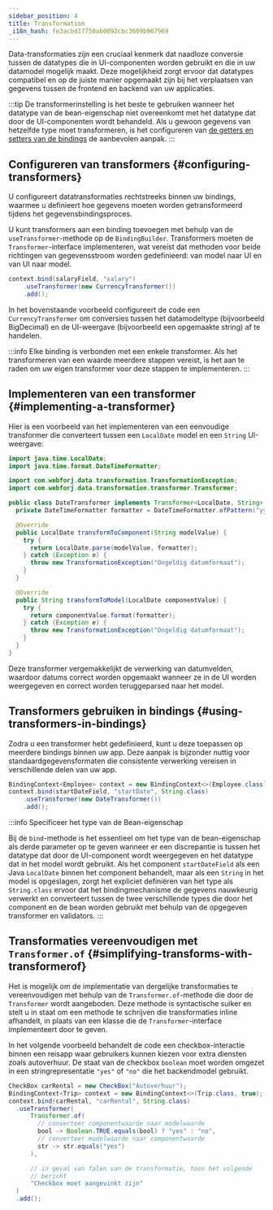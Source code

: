 ```yaml
---
sidebar_position: 4
title: Transformation
_i18n_hash: fe3acbd17750ab0092cbc3609b967969
---
```

Data-transformaties zijn een cruciaal kenmerk dat naadloze conversie tussen de datatypes die in UI-componenten worden gebruikt en die in uw datamodel mogelijk maakt. Deze mogelijkheid zorgt ervoor dat datatypes compatibel en op de juiste manier opgemaakt zijn bij het verplaatsen van gegevens tussen de frontend en backend van uw applicaties.

:::tip
De transformerinstelling is het beste te gebruiken wanneer het datatype van de bean-eigenschap niet overeenkomt met het datatype dat door de UI-componenten wordt behandeld. Als u gewoon gegevens van hetzelfde type moet transformeren, is het configureren van [de getters en setters van de bindings](bindings#binding-getters-and-setters) de aanbevolen aanpak.
:::

## Configureren van transformers {#configuring-transformers}

U configureert datatransformaties rechtstreeks binnen uw bindings, waarmee u definieert hoe gegevens moeten worden getransformeerd tijdens het gegevensbindingsproces.

U kunt transformers aan een binding toevoegen met behulp van de `useTransformer`-methode op de `BindingBuilder`. Transformers moeten de `Transformer`-interface implementeren, wat vereist dat methoden voor beide richtingen van gegevensstroom worden gedefinieerd: van model naar UI en van UI naar model.

```java
context.bind(salaryField, "salary")
    .useTransformer(new CurrencyTransformer())
    .add();
```

In het bovenstaande voorbeeld configureert de code een `CurrencyTransformer` om conversies tussen het datamodeltype (bijvoorbeeld BigDecimal) en de UI-weergave (bijvoorbeeld een opgemaakte string) af te handelen.

:::info
Elke binding is verbonden met een enkele transformer. Als het transformeren van een waarde meerdere stappen vereist, is het aan te raden om uw eigen transformer voor deze stappen te implementeren.
:::

## Implementeren van een transformer {#implementing-a-transformer}

Hier is een voorbeeld van het implementeren van een eenvoudige transformer die converteert tussen een `LocalDate` model en een `String` UI-weergave:

```java
import java.time.LocalDate;
import java.time.format.DateTimeFormatter;

import com.webforj.data.transformation.TransformationException;
import com.webforj.data.transformation.transformer.Transformer;

public class DateTransformer implements Transformer<LocalDate, String> {
  private DateTimeFormatter formatter = DateTimeFormatter.ofPattern("yyyy-MM-dd");

  @Override
  public LocalDate transformToComponent(String modelValue) {
    try {
      return LocalDate.parse(modelValue, formatter);
    } catch (Exception e) {
      throw new TransformationException("Ongeldig datumformaat");
    }
  }

  @Override
  public String transformToModel(LocalDate componentValue) {
    try {
      return componentValue.format(formatter);
    } catch (Exception e) {
      throw new TransformationException("Ongeldig datumformaat");
    }
  }
}
```

Deze transformer vergemakkelijkt de verwerking van datumvelden, waardoor datums correct worden opgemaakt wanneer ze in de UI worden weergegeven en correct worden teruggeparsed naar het model.

## Transformers gebruiken in bindings {#using-transformers-in-bindings}

Zodra u een transformer hebt gedefinieerd, kunt u deze toepassen op meerdere bindings binnen uw app. Deze aanpak is bijzonder nuttig voor standaardgegevensformaten die consistente verwerking vereisen in verschillende delen van uw app.

```java
BindingContext<Employee> context = new BindingContext<>(Employee.class);
context.bind(startDateField, "startDate", String.class)
    .useTransformer(new DateTransformer())
    .add();
```

:::info Specificeer het type van de Bean-eigenschap

Bij de `bind`-methode is het essentieel om het type van de bean-eigenschap als derde parameter op te geven wanneer er een discrepantie is tussen het datatype dat door de UI-component wordt weergegeven en het datatype dat in het model wordt gebruikt. Als het component `startDateField` als een Java `LocalDate` binnen het component behandelt, maar als een `String` in het model is opgeslagen, zorgt het expliciet definiëren van het type als `String.class` ervoor dat het bindingmechanisme de gegevens nauwkeurig verwerkt en converteert tussen de twee verschillende types die door het component en de bean worden gebruikt met behulp van de opgegeven transformer en validators.
:::

## Transformaties vereenvoudigen met `Transformer.of` {#simplifying-transforms-with-transformerof}

Het is mogelijk om de implementatie van dergelijke transformaties te vereenvoudigen met behulp van de `Transformer.of`-methode die door de `Transformer` wordt aangeboden. Deze methode is syntactische suiker en stelt u in staat om een methode te schrijven die transformaties inline afhandelt, in plaats van een klasse die de `Transformer`-interface implementeert door te geven.

In het volgende voorbeeld behandelt de code een checkbox-interactie binnen een reisapp waar gebruikers kunnen kiezen voor extra diensten zoals autoverhuur. De staat van de checkbox `boolean` moet worden omgezet in een stringrepresentatie `"yes"` of `"no"` die het backendmodel gebruikt.

```java
CheckBox carRental = new CheckBox("Autoverhuur");
BindingContext<Trip> context = new BindingContext<>(Trip.class, true);
context.bind(carRental, "carRental", String.class)
  .useTransformer(
      Transformer.of(
        // converteer componentwaarde naar modelwaarde
        bool -> Boolean.TRUE.equals(bool) ? "yes" : "no",
        // converteer modelwaarde naar componentwaarde
        str -> str.equals("yes")
      ), 

      // in geval van falen van de transformatie, toon het volgende
      // bericht
      "Checkbox moet aangevinkt zijn"
  )
  .add();
```
